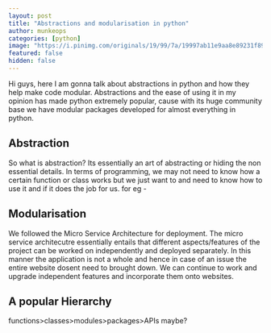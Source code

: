 ```yaml
---
layout: post
title: "Abstractions and modularisation in python"
author: munkeops
categories: [python]
image: "https://i.pinimg.com/originals/19/99/7a/19997ab11e9aa8e89231f8954b95ca2b.jpg"
featured: false
hidden: false
---
```




Hi guys, here I am gonna talk about abstractions in python and how they help make code modular. Abstractions and the ease of using it in my opinion has made python extremely popular, cause with its huge community base we have modular packages developed for almost everything in python. 

## Abstraction

So what is abstraction? Its essentially an art of abstracting or hiding the non essential details. In terms of programming, we may not need to know how a certain function or class works but we just want to and need to know how to use it and if it does the job for us. for eg -

## Modularisation

We followed the Micro Service Architecture for deployment. The micro service architecutre essentially entails that different aspects/features of the project can be worked on independently and deployed separately. In this manner the application is not a whole and hence in case of an issue the entire website dosent need to brought down. We can continue to work and upgrade independent features and incorporate them onto websites.

## A popular Hierarchy

functions>classes>modules>packages>APIs maybe?
